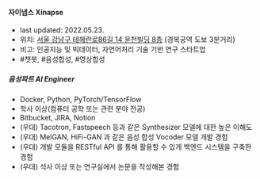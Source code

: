 #### 자이냅스 Xinapse

- last updated: 2022.05.23.
- 위치: [서울 강남구 테헤란로86길 14 윤천빌딩 8층](http://naver.me/xNdxJjwK) (경복궁역 도보 3분거리)
- 비고: 인공지능 및 빅데이터, 자연어처리 기술 기반 연구 스타트업
- #챗봇, #음성합성, #영상합성



##### 음성파트 AI Engineer

- Docker, Python, PyTorch/TensorFlow
- 학사 이상(컴퓨터 공학 또는 관련 분야 전공)
- Bitbucket, JIRA, Notion
- (우대) Tacotron, Fastspeech 등과 같은 Synthesizer 모델에 대한 높은 이해도
- (우대) MelGAN, HiFi-GAN 과 같은 음성 합성 Vocoder 모델 개발 경험
- (우대) 개발 모듈을 RESTful API 를 통해 활용할 수 있게 백엔드 시스템을 구축한 경험
- (우대) 석사 이상 또는 연구실에서 논문을 작성해본 경험
